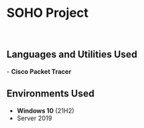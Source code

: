 <h1>SOHO Project</h1>
<br />


<h2>Languages and Utilities Used</h2>
- <b>Cisco Packet Tracer</b>

<h2>Environments Used </h2>

- <b>Windows 10</b> (21H2)
- Server 2019

<!--
 ```diff
- text in red
+ text in green
! text in orange
# text in gray
@@ text in purple (and bold)@@
```
--!>

